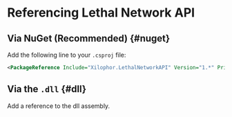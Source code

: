 ﻿---
prev: false
next: false
description: How to reference and use LethalNetworkAPI.
---

# Referencing Lethal Network API

## Via NuGet (Recommended) {#nuget}

Add the following line to your `.csproj` file:

```xml
<PackageReference Include="Xilophor.LethalNetworkAPI" Version="1.*" PrivateAssets="all"/>
```

## Via the `.dll` {#dll}

Add a reference to the dll assembly.